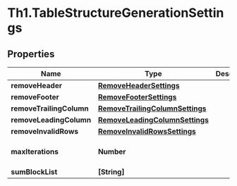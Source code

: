 # Th1.TableStructureGenerationSettings

## Properties

Name | Type | Description | Notes
------------ | ------------- | ------------- | -------------
**removeHeader** | [**RemoveHeaderSettings**](RemoveHeaderSettings.md) |  | [optional] 
**removeFooter** | [**RemoveFooterSettings**](RemoveFooterSettings.md) |  | [optional] 
**removeTrailingColumn** | [**RemoveTrailingColumnSettings**](RemoveTrailingColumnSettings.md) |  | [optional] 
**removeLeadingColumn** | [**RemoveLeadingColumnSettings**](RemoveLeadingColumnSettings.md) |  | [optional] 
**removeInvalidRows** | [**RemoveInvalidRowsSettings**](RemoveInvalidRowsSettings.md) |  | [optional] 
**maxIterations** | **Number** |  | [optional] [default to 5]
**sumBlockList** | **[String]** |  | [optional] 


